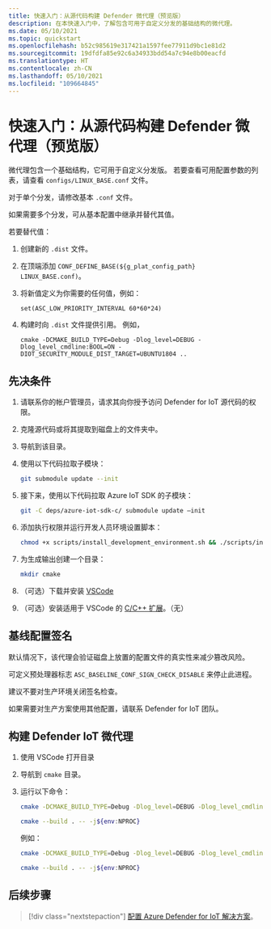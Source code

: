 ```yaml
---
title: 快速入门：从源代码构建 Defender 微代理（预览版）
description: 在本快速入门中，了解包含可用于自定义分发的基础结构的微代理。
ms.date: 05/10/2021
ms.topic: quickstart
ms.openlocfilehash: b52c985619e317421a1597fee77911d9bc1e81d2
ms.sourcegitcommit: 19dfdfa85e92c6a34933bdd54a7c94e8b00eacfd
ms.translationtype: HT
ms.contentlocale: zh-CN
ms.lasthandoff: 05/10/2021
ms.locfileid: "109664845"
---
```

# <a name="quickstart-build-the-defender-micro-agent-from-source-code-preview"></a>快速入门：从源代码构建 Defender 微代理（预览版）

微代理包含一个基础结构，它可用于自定义分发版。 若要查看可用配置参数的列表，请查看 `configs/LINUX_BASE.conf` 文件。

对于单个分发，请修改基本 `.conf` 文件。 

如果需要多个分发，可从基本配置中继承并替代其值。 

若要替代值：

1. 创建新的 `.dist` 文件。

1. 在顶端添加 `CONF_DEFINE_BASE(${g_plat_config_path} LINUX_BASE.conf)`。
 
1. 将新值定义为你需要的任何值，例如： 

    `set(ASC_LOW_PRIORITY_INTERVAL 60*60*24)` 

1. 构建时向 `.dist` 文件提供引用。 例如， 

    `cmake -DCMAKE_BUILD_TYPE=Debug -Dlog_level=DEBUG -Dlog_level_cmdline:BOOL=ON -DIOT_SECURITY_MODULE_DIST_TARGET=UBUNTU1804 ..` 

## <a name="prerequisites"></a>先决条件

1. 请联系你的帐户管理员，请求其向你授予访问 Defender for IoT 源代码的权限。
 
1. 克隆源代码或将其提取到磁盘上的文件夹中。

1. 导航到该目录。

1. 使用以下代码拉取子模块：

    ```bash
    git submodule update --init
    ```
    
1. 接下来，使用以下代码拉取 Azure IoT SDK 的子模块： 

    ```bash
    git -C deps/azure-iot-sdk-c/ submodule update –init
    ```
 

1. 添加执行权限并运行开发人员环境设置脚本：

    ```bash
    chmod +x scripts/install_development_environment.sh && ./scripts/install_development_environment.sh 
    ```

1. 为生成输出创建一个目录： 

    ```bash
    mkdir cmake 
    ```

1. （可选）下载并安装 [VSCode](https://code.visualstudio.com/download ) 

1. （可选）安装适用于 VSCode 的 [C/C++ 扩展](https://code.visualstudio.com/docs/languages/cpp )。（无）

## <a name="baseline-configuration-signing"></a>基线配置签名 

默认情况下，该代理会验证磁盘上放置的配置文件的真实性来减少篡改风险。

可定义预处理器标志 `ASC_BASELINE_CONF_SIGN_CHECK_DISABLE` 来停止此进程。

建议不要对生产环境关闭签名检查。 

如果需要对生产方案使用其他配置，请联系 Defender for IoT 团队。 

## <a name="building-the-defender-iot-micro-agent"></a>构建 Defender IoT 微代理 

1. 使用 VSCode 打开目录 

1. 导航到 `cmake` 目录。 

1. 运行以下命令： 

    ```bash
    cmake -DCMAKE_BUILD_TYPE=Debug -Dlog_level=DEBUG -Dlog_level_cmdline:BOOL=ON -DIOT_SECURITY_MODULE_DIST_TARGET<the appropriate distro configuration file name> .. 
    
    cmake --build . -- -j${env:NPROC}
    ```

    例如： 

    ```bash
    cmake -DCMAKE_BUILD_TYPE=Debug -Dlog_level=DEBUG -Dlog_level_cmdline:BOOL=ON -DIOT_SECURITY_MODULE_DIST_TARGETUBUNTU1804 ..
    
    cmake --build . -- -j${env:NPROC}
    ```

## <a name="next-steps"></a>后续步骤

> [!div class="nextstepaction"]
> [配置 Azure Defender for IoT 解决方案](quickstart-configure-your-solution.md)。
